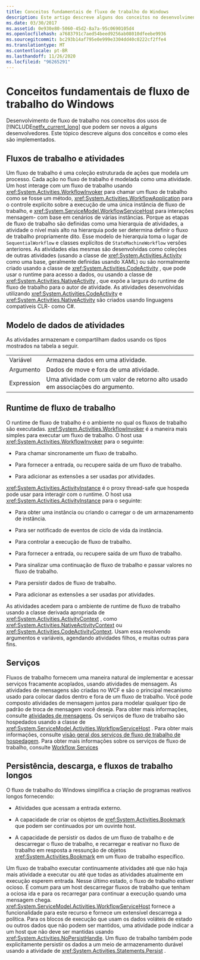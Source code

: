```yaml
---
title: Conceitos fundamentais de fluxo de trabalho do Windows
description: Este artigo descreve alguns dos conceitos no desenvolvimento de fluxo de trabalho no .NET Framework 4.6.1 que podem não ser familiares para alguns desenvolvedores.
ms.date: 03/30/2017
ms.assetid: 0e930e80-5060-45d2-8a7a-95c0690105d4
ms.openlocfilehash: a7683791c7aed54beed9256ab08010dfeebe9936
ms.sourcegitcommit: bc293b14af795e0e999e3304dd40c0222cf2ffe4
ms.translationtype: MT
ms.contentlocale: pt-BR
ms.lasthandoff: 11/26/2020
ms.locfileid: "96265291"
---
```

# <a name="fundamental-windows-workflow-concepts"></a>Conceitos fundamentais de fluxo de trabalho do Windows

Desenvolvimento de fluxo de trabalho nos conceitos dos usos de [!INCLUDE[netfx_current_long](../../../includes/netfx-current-long-md.md)] que podem ser novos a alguns desenvolvedores. Este tópico descreve alguns dos conceitos e como eles são implementados.  
  
## <a name="workflows-and-activities"></a>Fluxos de trabalho e atividades  

 Um fluxo de trabalho é uma coleção estruturada de ações que modela um processo. Cada ação no fluxo de trabalho é modelada como uma atividade. Um host interage com um fluxo de trabalho usando <xref:System.Activities.WorkflowInvoker> para chamar um fluxo de trabalho como se fosse um método, <xref:System.Activities.WorkflowApplication> para o controle explícito sobre a execução de uma única instância de fluxo de trabalho, e <xref:System.ServiceModel.WorkflowServiceHost> para interações mensagem- com base em cenários de várias instâncias. Porque as etapas de fluxo de trabalho são definidas como uma hierarquia de atividades, a atividade o nível mais alto na hierarquia pode ser determina definir o fluxo de trabalho propriamente dito. Esse modelo de hierarquia toma o lugar de `SequentialWorkflow` e classes explícitos de `StateMachineWorkflow` versões anteriores. As atividades elas mesmas são desenvolvidas como coleções de outras atividades (usando a classe de <xref:System.Activities.Activity> como uma base, geralmente definidas usando XAML) ou são normalmente criado usando a classe de <xref:System.Activities.CodeActivity> , que pode usar o runtime para acesso a dados, ou usando a classe de <xref:System.Activities.NativeActivity> , que expõe a largura do runtime de fluxo de trabalho para o autor de atividade. As atividades desenvolvidas utilizando <xref:System.Activities.CodeActivity> e <xref:System.Activities.NativeActivity> são criados usando linguagens compatíveis CLR- como C#.  
  
## <a name="activity-data-model"></a>Modelo de dados de atividades  

 As atividades armazenam e compartilham dados usando os tipos mostrados na tabela a seguir.  
  
|||  
|-|-|  
|Variável|Armazena dados em uma atividade.|  
|Argumento|Dados de move e fora de uma atividade.|  
|Expression|Uma atividade com um valor de retorno alto usado em associações do argumento.|  
  
## <a name="workflow-runtime"></a>Runtime de fluxo de trabalho  

 O runtime de fluxo de trabalho é o ambiente no qual os fluxos de trabalho são executadas. <xref:System.Activities.WorkflowInvoker> é a maneira mais simples para executar um fluxo de trabalho. O host usa <xref:System.Activities.WorkflowInvoker> para o seguinte:  
  
- Para chamar sincronamente um fluxo de trabalho.  
  
- Para fornecer a entrada, ou recupere saída de um fluxo de trabalho.  
  
- Para adicionar as extensões a ser usadas por atividades.  
  
 <xref:System.Activities.ActivityInstance> é o proxy thread-safe que hospeda pode usar para interagir com o runtime. O host usa <xref:System.Activities.ActivityInstance> para o seguinte:  
  
- Para obter uma instância ou criando o carregar o de um armazenamento de instância.  
  
- Para ser notificado de eventos de ciclo de vida da instância.  
  
- Para controlar a execução de fluxo de trabalho.  
  
- Para fornecer a entrada, ou recupere saída de um fluxo de trabalho.  
  
- Para sinalizar uma continuação de fluxo de trabalho e passar valores no fluxo de trabalho.  
  
- Para persistir dados de fluxo de trabalho.  
  
- Para adicionar as extensões a ser usadas por atividades.  
  
 As atividades acedem para o ambiente de runtime de fluxo de trabalho usando a classe derivada apropriada de <xref:System.Activities.ActivityContext> , como <xref:System.Activities.NativeActivityContext> ou <xref:System.Activities.CodeActivityContext>. Usam essa resolvendo argumentos e variáveis, agendando atividades filhos, e muitas outras para fins.  
  
## <a name="services"></a>Serviços  

 Fluxos de trabalho fornecem uma maneira natural de implementar e acessar serviços fracamente acoplados, usando atividades de mensagem. As atividades de mensagens são criadas no WCF e são o principal mecanismo usado para colocar dados dentro e fora de um fluxo de trabalho. Você pode composto atividades de mensagem juntos para modelar qualquer tipo de padrão de troca de mensagem você deseja. Para obter mais informações, consulte [atividades de mensagens](../wcf/feature-details/messaging-activities.md). Os serviços de fluxo de trabalho são hospedados usando a classe de <xref:System.ServiceModel.Activities.WorkflowServiceHost> . Para obter mais informações, consulte [visão geral dos serviços de fluxo de trabalho de hospedagem](../wcf/feature-details/hosting-workflow-services-overview.md). Para obter mais informações sobre os serviços de fluxo de trabalho, consulte [Workflow Services](../wcf/feature-details/workflow-services.md)  
  
## <a name="persistence-unloading-and-long-running-workflows"></a>Persistência, descarga, e fluxos de trabalho longos  

 O fluxo de trabalho do Windows simplifica a criação de programas reativos longos fornecendo:  
  
- Atividades que acessam a entrada externo.  
  
- A capacidade de criar os objetos de <xref:System.Activities.Bookmark> que podem ser continuados por um ouvinte host.  
  
- A capacidade de persistir os dados de um fluxo de trabalho e de descarregar o fluxo de trabalho, e recarregar e reativar no fluxo de trabalho em resposta a ressunção de objetos <xref:System.Activities.Bookmark> em um fluxo de trabalho específico.  
  
 Um fluxo de trabalho executar continuamente atividades até que não haja mais atividade a executar ou até que todas as atividades atualmente em execução esperem entrada. Nesse último estado, o fluxo de trabalho estiver ocioso. É comum para um host descarregar fluxos de trabalho que tenham a ociosa ida e para os recarregar para continuar a execução quando uma mensagem chega. <xref:System.ServiceModel.Activities.WorkflowServiceHost> fornece a funcionalidade para este recurso e fornece um extensível descarrega a política. Para os blocos de execução que usam os dados voláteis de estado ou outros dados que não podem ser mantidos, uma atividade pode indicar a um host que não deve ser mantidas usando <xref:System.Activities.NoPersistHandle>. Um fluxo de trabalho também pode explicitamente persistir os dados a um meio de armazenamento durável usando a atividade de <xref:System.Activities.Statements.Persist> .
